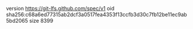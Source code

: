 version https://git-lfs.github.com/spec/v1
oid sha256:c68a6ed77315ab2dcf3a0517fea4353f13ccfb3d30c7fb12be11ec9ab5bd2065
size 8399
